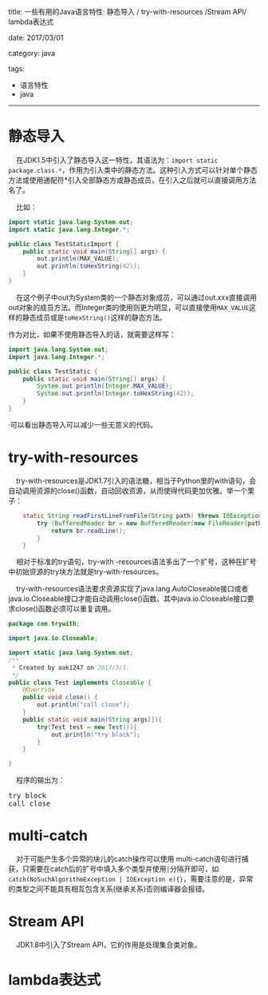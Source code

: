 title: 一些有用的Java语言特性: 静态导入 / try-with-resources /Stream API/ lambda表达式

date: 2017/03/01

category: java

tags:
 - 语言特性
 - java

---

# 静态导入

&nbsp;&nbsp;&nbsp;&nbsp;在JDK1.5中引入了静态导入这一特性，其语法为：``import static package.class.*``，作用为引入类中的静态方法。这种引入方式可以针对单个静态方法或使用通配符*引入全部静态方或静态成员，在引入之后就可以直接调用方法名了。

<!--more-->

&nbsp;&nbsp;&nbsp;&nbsp;比如：


```Java
import static java.lang.System.out;
import static java.lang.Integer.*;

public class TestStaticImport { 
    public static void main(String[] args) { 
        out.println(MAX_VALUE); 
        out.println(toHexString(42)); 
    } 
}
```

&nbsp;&nbsp;&nbsp;&nbsp;在这个例子中out为System类的一个静态对象成员，可以通过out.xxx直接调用out对象的成员方法。而Integer类的使用则更为明显，可以直接使用``MAX_VALUE``这样的静态成员或是``toHexString()``这样的静态方法。

作为对比，如果不使用静态导入的话，就需要这样写：

```Java
import java.lang.System.out;
import java.lang.Integer.*;

public class TestStatic { 
    public static void main(String[] args) { 
        System.out.println(Integer.MAX_VALUE); 
        System.out.println(Integer.toHexString(42)); 
    } 
}

```

·可以看出静态导入可以减少一些无意义的代码。

# try-with-resources

&nbsp;&nbsp;&nbsp;&nbsp;try-with-resources是JDK1.7引入的语法糖，相当于Python里的with语句，会自动调用资源的close()函数，自动回收资源，从而使得代码更加优雅。举一个栗子：

```Java
    static String readFirstLineFromFile(String path) throws IOException {  
        try (BufferedReader br = new BufferedReader(new FileReader(path))) {  
            return br.readLine();  
        }  
    }  
```

&nbsp;&nbsp;&nbsp;&nbsp;相对于标准的try语句，try-with -resources语法多出了一个扩号，这种在扩号中初始资源的try块方法就是try-with-resources。

&nbsp;&nbsp;&nbsp;&nbsp;try-with-resources语法要求资源实现了java.lang.AutoCloseable接口或者java.io.Closeable接口才能自动调用close()函数。其中java.io.Closeable接口要求close()函数必须可以重复调用。

```Java
package com.trywith;

import java.io.Closeable;

import static java.lang.System.out;
/**
 * Created by aak1247 on 2017/3/1.
 */
public class Test implements Closeable {
    @Override
    public void close() {
        out.println("call close");
    }
    public static void main(String args[]){
        try(Test test = new Test()){
            out.println("try block");
        }
    }

}
```
&nbsp;&nbsp;&nbsp;&nbsp;程序的输出为：
<pre>
try block
call close
</pre>

# multi-catch

&nbsp;&nbsp;&nbsp;&nbsp;对于可能产生多个异常的块儿的catch操作可以使用 multi-catch语句进行捕获，只需要在catch后的扩号中填入多个类型并使用``|``分隔开即可，如``catch(NoSuchAlgorithmException | IOException e){}``，需要注意的是，异常的类型之间不能具有相互包含关系(继承关系)否则编译器会报错。

# Stream API

&nbsp;&nbsp;&nbsp;&nbsp;JDK1.8中引入了Stream API，它的作用是处理集合类对象。

# lambda表达式
